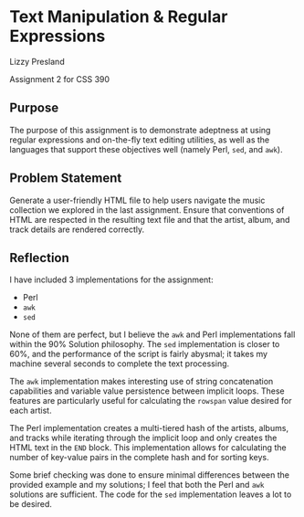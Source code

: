 # Text Manipulation & Regular Expressions

Lizzy Presland

Assignment 2 for CSS 390 

## Purpose

The purpose of this assignment is to demonstrate adeptness at using 
regular expressions and on-the-fly text editing utilities, as well as 
the languages that support these objectives well (namely Perl, `sed`, 
and `awk`).

## Problem Statement

Generate a user-friendly HTML file to help users navigate the music 
collection we explored in the last assignment. Ensure that conventions 
of HTML are respected in the resulting text file and that the artist, 
album, and track details are rendered correctly.

## Reflection

I have included 3 implementations for the assignment:

* Perl
* `awk`
* `sed`

None of them are perfect, but I believe the `awk` and Perl 
implementations fall within the 90% Solution philosophy. The `sed` 
implementation is closer to 60%, and the performance of the script 
is fairly abysmal; it takes my machine several seconds to complete 
the text processing. 

The `awk` implementation makes interesting use of string concatenation 
capabilities and variable value persistence between implicit loops. 
These features are particularly useful for calculating the `rowspan` 
value desired for each artist. 

The Perl implementation creates a multi-tiered hash of the artists, 
albums, and tracks while iterating through the implicit loop and only 
creates the HTML text in the `END` block. This implementation allows 
for calculating the number of key-value pairs in the complete hash 
and for sorting keys.

Some brief checking was done to ensure minimal differences between 
the provided example and my solutions; I feel that both the Perl and 
`awk` solutions are sufficient. The code for the `sed` implementation 
leaves a lot to be desired.
